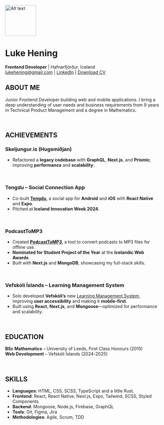 <img src="https://github.com/utlandingur.png" alt="Alt text" title="a title" width="100" />

# Luke Hening
**Frontend Developer** | Hafnarfjörður, Iceland  
lukehening@gmail.com | [LinkedIn](https://www.linkedin.com/in/lukehening/) | [Download CV](https://raw.githubusercontent.com/utlandingur/utlandingur/main/cv.docx
)


## ABOUT ME  
Junior Frontend Developer building web and mobile applications. I bring a deep understanding of user needs and business requirements from 9 years in Technical Product Management and a degree in Mathematics.

&nbsp; 


## ACHIEVEMENTS  

### **Skeljungur.is (Hugsmiðjan)**  
- Refactored a **legacy codebase** with **GraphQL**, **Next.js**, and **Prismic**, improving **performance** and **scalability**.

&nbsp; 

### **Tengdu – Social Connection App**  
- Co-built [**Tengdu**](https://github.com/utlandingur/tengdu-public), a social app for **Android** and **iOS** with **React Native** and **Expo**.  
- Pitched at **Iceland Innovation Week 2024**.

&nbsp; 

### **PodcastToMP3**  
- Created [**PodcastToMP3**](https://podcasttomp3.com), a tool to convert podcasts to MP3 files for offline use.  
- **Nominated for Student Project of the Year** at the **Icelandic Web Awards**.  
- Built with **Next.js** and **MongoDB**, showcasing my full-stack skills.

&nbsp; 

### **Vefskóli Íslands – Learning Management System**  
- Solo developed **Vefskóli’s** new [Learning Management System](https://www.github.com/ellertsmari/io.vefskoliv2), improving **user accessibility** and making it **mobile-first**.  
- Built using **React**, **Next.js**, and **Mongoose**—optimized for performance and scalability.

&nbsp; 

## EDUCATION  

**BSc Mathematics** – University of Leeds, First Class Honours (2015)  
**Web Development** – Vefskóli Íslands (2024-2025)

&nbsp; 


## SKILLS  
- **Languages**: HTML, CSS, SCSS, TypeScript and a little Rust.
- **Frontend**: React, React Native, Next.js, Expo, Tailwind, SCSS, Styled Components  
- **Backend**: Mongoose, Node.js, Firebase, GraphQL  
- **Tools**: Git, Figma, Jira  
- **Methodologies**: Agile, Scrum, TDD

&nbsp; 

